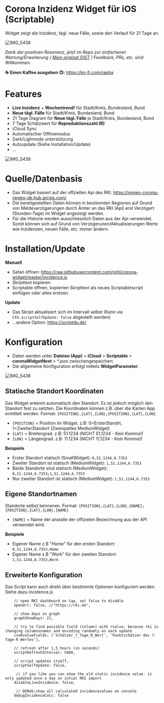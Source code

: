 # Corona Inzidenz Widget für iOS (Scriptable)

Widget zeigt die Inzidenz, tägl. neue Fälle, sowie den Verlauf für 21 Tage an.

![IMG_5438](https://raw.githubusercontent.com/rphl/corona-widget/master/screenshots/screenshot.jpg)

_Dank der positiven Resonanz, jetzt im Repo zur einfacheren Wartung/Erweiterung ( [Mein original GIST](https://gist.github.com/rphl/0491c5f9cb345bf831248732374c4ef5) ) Feedback, PRs, etc. sind Willkommen._

**☕️ Einen Kaffee ausgeben 🙃:** https://ko-fi.com/rapha

# Features

* **Live Inzidenz** + **Wochentrend!** für Stadt/Kreis, Bundesland, Bund
* **Neue tägl. Fälle** für Stadt/Kreis, Bundesland, Bund
* 21 Tage Diagram für **Neue tägl. Fälle** je Stadt/Kreis, Bundesland, Bund
* 7 Tage Schätzwert für **Reproduktionszahl (R)**
* iCloud Sync
* Automatischer Offlinemodus
* Dark/Lighmode unterstützung
* Autoupdate (Siehe Installation/Update)
* ...

![IMG_5438](https://raw.githubusercontent.com/rphl/corona-widget/master/screenshots/info.jpg)


# Quelle/Datenbasis

* Das Widget basiert auf der offziellen Api des RKI. https://npgeo-corona-npgeo-de.hub.arcgis.com/
* Die bereitgestellten Daten können in bestimmten Regionen auf Grund von Meldeverzögerungen durch Ämter an das RKI (Api) erst Verzögert (Stunden-Tage) im Widget angezeigt werden.
* Für die Historie werden ausschliesslich Daten aus der Api verwendet. Somit können sich auf Grund von Verzögerunen/Aktualisierungen Werte wie Inzidenzen, neuen Fälle, etc. immer ändern.


# Installation/Update

**Manuell**
* Safari öffnen: https://raw.githubusercontent.com/rphl/corona-widget/master/incidence.js
* Skripttext kopieren
* Scriptable öffnen, kopierten Skripttext als neues Scriptablescript einfügen oder altes erstzen.

**Update**
* Das Skript aktualisiert sich im Intervall selbst (Kann via `CFG.scriptSelfUpdate: false` abgestellt werden)
* ...andere Option: https://scriptdu.de/


# Konfiguration

* Daten werden unter **Dateien (App)** > **iCloud** > **Scriptable** > **coronaWidgetNext** > *.json zwischengespeichert.
* Die allgemeine Konfiguration erfolgt mittels **WidgetParameter**:

![IMG_5438](https://raw.githubusercontent.com/rphl/corona-widget/master/screenshots/widgetparameter.jpg)


## Statische Standort Koordinaten

Das Widget erkennt automatisch den Standort. Es ist jedoch möglich den Standort fest zu setzten. Die Koordinaten können z.B. über die Karten App ermittelt werden. Format: `{POSITION},{LAT},{LON};{POSITION},{LAT},{LON}`

* `{POSITION}` = Position im Widget. z.B: 0=ErsterStandrt, 1=ZweiterStandort (Zweispaltes MediumWidget)
* `{LAT}` = Breitengrad. z.B: 51.1234 _(NICHT 51,1234 - Kein Komma!)_
* `{LON}` = Längengrad. z.B: 11.1234 _(NICHT 11,1234 - Kein Komma!)_

**Beispiele**

* Erster Standort statisch (SmallWidget): `0,51.1244,6.7353`
* Zweiter Standort ist statisch (MediumWidget): `1,51.1244,6.7353`
* Beide Standorte sind statisch (MediumWidget): `0,51.1244,6.7353;1,51.1244,6.7353`
* Nur zweiter Standort ist statisch (MediumWidget): `1,51.1244,6.7353`
 

## Eigene Standortnamen

Standorte selbst bennenen. Format: `{POSITION},{LAT},{LON},{NAME};{POSITION},{LAT},{LON},{NAME}`

* `{NAME}` = Name der anstalle der offizielen Bezeichnung aus der API verwendet wird.

**Beispiele**

 * Eigener Name z.B "Home" für den ersten Standort: `0,51.1244,6.7353,Home`
 * Eigener Name z.B "Work" für den zweiten Standort: `1,51.1244,6.7353,Work`

## Erweiterte Konfiguration

Das Script kann auch direkt über bestimmte Optionen konfiguriert werden. Siehe dazu incidence.js

```
    // open RKI dashboard on tap, set false to disable
    openUrl: false, //"https://rki.de", 
    
    // show days in graph
    graphShowDays: 21, 

    // try to find possible field (column) with rvalue, because rki is changing columnsnames and encoding randomly on each update
    csvRvalueFields: ['Schätzer_7_Tage_R_Wert', 'Punktschätzer des 7-Tage-R Wertes'], 
    
    // refresh after 1,5 hours (in seconds)
    scriptRefreshInterval: 5400, 
    
    // script updates itself,
    scriptSelfUpdate: false,
    
     // if you like you can show the old static incidence value. is only updated once a day on intial RKI import
    disableLiveIncidence: false,

     // DEBUG:show all calculated incidencevalues on console
    debugIncidenceCalc: false
```